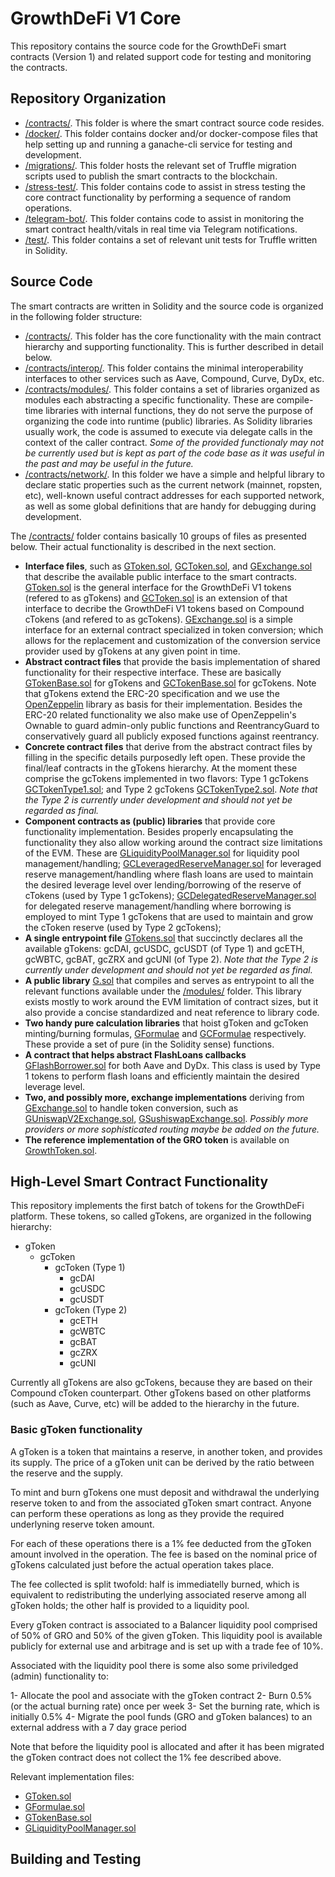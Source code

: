 # GrowthDeFi V1 Core

This repository contains the source code for the GrowthDeFi smart contracts
(Version 1) and related support code for testing and monitoring the contracts.

## Repository Organization

* [/contracts/](contracts). This folder is where the smart contract source code
  resides.
* [/docker/](docker). This folder contains docker and/or docker-compose files
  that help setting up and running a ganache-cli service for testing and
  development.
* [/migrations/](migrations). This folder hosts the relevant set of Truffle
  migration scripts used to publish the smart contracts to the blockchain.
* [/stress-test/](stress-test). This folder contains code to assist in stress
  testing the core contract functionality by performing a sequence of random
  operations.
* [/telegram-bot/](telegram-bot). This folder contains code to assist in
  monitoring the smart contract health/vitals in real time via Telegram
  notifications.
* [/test/](test). This folder contains a set of relevant unit tests for Truffle
  written in Solidity.

## Source Code

The smart contracts are written in Solidity and the source code is organized in
the following folder structure:

* [/contracts/](contracts). This folder has the core functionality with the main
  contract hierarchy and supporting functionality. This is further described
  in detail below.
* [/contracts/interop/](contracts/interop). This folder contains the minimal
  interoperability interfaces to other services such as Aave, Compound, Curve,
  DyDx, etc.
* [/contracts/modules/](contracts/modules). This folder contains a set of
  libraries organized as modules each abstracting a specific functionality.
  These are compile-time libraries with internal functions, they do not serve
  the purpose of organizing the code into runtime (public) libraries. As
  Solidity libraries usually work, the code is assumed to execute via delegate
  calls in the context of the caller contract. _Some of the provided functionaly
  may not be currently used but is kept as part of the code base as it was
  useful in the past and may be useful in the future._
* [/contracts/network/](contracts/network). In this folder we have a simple
  and helpful library to declare static properties such as the current network
  (mainnet, ropsten, etc), well-known useful contract addresses for each
  supported network, as well as some global definitions that are handy for
  debugging during development.

The [/contracts/](contracts) folder contains basically 10 groups of files as
presented below. Their actual functionality is described in the next section.

* **Interface files**, such as [GToken.sol](contracts/GToken.sol),
  [GCToken.sol](contracts/GCToken.sol), and
  [GExchange.sol](contracts/GExchange.sol) that describe the available public
  interface to the smart contracts.
  [GToken.sol](contracts/GToken.sol) is the general interface for the GrowthDeFi
  V1 tokens (refered to as gTokens) and [GCToken.sol](contracts/GCToken.sol) is
  an extension of that interface to decribe the GrowthDeFi V1 tokens based on
  Compound cTokens (and refered to as gcTokens).
  [GExchange.sol](contracts/GExchange.sol) is a simple interface for an external
  contract specialized in token conversion; which allows for the replacement
  and customization of the conversion service provider used by gTokens at any
  given point in time.
* **Abstract contract files** that provide the basis implementation of shared
  functionality for their respective interface. These are basically
  [GTokenBase.sol](contracts/GTokenBase.sol) for gTokens and
  [GCTokenBase.sol](contracts/GCTokenBase.sol) for gcTokens.
  Note that gTokens extend the ERC-20 specification and we use the
  [OpenZeppelin](https://github.com/OpenZeppelin/openzeppelin-contracts/tree/v3.1.0)
  library as basis for their implementation. Besides the ERC-20 related
  functionality we also make use of OpenZeppelin's Ownable to guard admin-only
  public functions and ReentrancyGuard to conservatively guard all publicly
  exposed functions against reentrancy.
* **Concrete contract files** that derive from the abstract contract files by
  filling in the specific details purposedly left open. These provide the
  final/leaf contracts in the gTokens hierarchy. At the moment these comprise
  the gcTokens implemented in two flavors: Type 1 gcTokens
  [GCTokenType1.sol](contracts/GCTokenType1.sol); and Type 2 gcTokens
  [GCTokenType2.sol](contracts/GCTokenType2.sol). _Note that the Type 2 is
  currently under development and should not yet be regarded as final._
* **Component contracts as (public) libraries** that provide core functionality
  implementation. Besides properly encapsulating the functionality they also
  allow working around the contract size limitations of the EVM.
  These are [GLiquidityPoolManager.sol](contracts/GLiquidityPoolManager.sol)
  for liquidity pool management/handling;
  [GCLeveragedReserveManager.sol](contracts/GCLeveragedReserveManager.sol) for
  leveraged reserve management/handling where flash loans are used to maintain
  the desired leverage level over lending/borrowing of the reserve of cTokens
  (used by Type 1 gcTokens);
  [GCDelegatedReserveManager.sol](contracts/GCDelegatedReserveManager.sol) for
  delegated reserve management/handling where borrowing is employed to mint
  Type 1 gcTokens that are used to maintain and grow the cToken reserve
  (used by Type 2 gcTokens);
* **A single entrypoint file** [GTokens.sol](contracts/GTokens.sol) that succinctly declares
  all the available gTokens: gcDAI, gcUSDC, gcUSDT (of Type 1) and gcETH,
  gcWBTC, gcBAT, gcZRX and gcUNI (of Type 2). _Note that the Type 2 is
  currently under development and should not yet be regarded as final._
* **A public library** [G.sol](contracts/G.sol) that compiles and serves as
  entrypoint to all the relevant functions available under the
  [/modules/](contracts/modules) folder. This library exists mostly to work
  around the EVM limitation of contract sizes, but it also provide a concise
  standardized and neat reference to library code.
* **Two handy pure calculation libraries** that hoist gToken and gcToken
  minting/burning formulas, [GFormulae](contracts/GFormulae.sol) and
  [GCFormulae](contracts/GCFormulae.sol) respectively. These provide a set of
  pure (in the Solidity sense) functions.
* **A contract that helps abstract FlashLoans callbacks**
  [GFlashBorrower.sol](contracts/GFlashBorrower.sol) for both Aave and DyDx.
  This class is used by Type 1 tokens to perform flash loans and efficiently
  maintain the desired leverage level.
* **Two, and possibly more, exchange implementations** deriving from
  [GExchange.sol](contracts/GExchange.sol) to handle token conversion,
  such as [GUniswapV2Exchange.sol](contracts/GUniswapV2Exchange.sol),
  [GSushiswapExchange.sol](contracts/GSushiswapExchange.sol). _Possibly more
  providers or more sophisticated routing maybe be added on the future._
* **The reference implementation of the GRO token** is available on
  [GrowthToken.sol](contracts/GrowthToken.sol).

## High-Level Smart Contract Functionality

This repository implements the first batch of tokens for the GrowthDeFi
platform. These tokens, so called gTokens, are organized in the following
hierarchy:

* gToken
  * gcToken
    * gcToken (Type 1)
      * gcDAI
      * gcUSDC
      * gcUSDT
    * gcToken (Type 2)
      * gcETH
      * gcWBTC
      * gcBAT
      * gcZRX
      * gcUNI

Currently all gTokens are also gcTokens, because they are based on their
Compound cToken counterpart. Other gTokens based on other platforms
(such as Aave, Curve, etc) will be added to the hierarchy in the future.

### Basic gToken functionality

A gToken is a token that maintains a reserve, in another token, and provides
its supply. The price of a gToken unit can be derived by the ratio between the
reserve and the supply.

To mint and burn gTokens one must deposit and withdrawal the underlying reserve
token to and from the associated gToken smart contract. Anyone can perform
these operations as long as they provide the required underlyning reserve
token amount.

For each of these operations there is a 1% fee deducted from the gToken amount
involved in the operation. The fee is based on the nominal price of gTokens
calculated just before the actual operation takes place.

The fee collected is split twofold: half is immediatelly burned, which is
equivalent to redistributing the underlying associated reserve among all gToken
holds; the other half is provided to a liquidity pool.

Every gToken contract is associated to a Balancer liquidity pool comprised of
50% of GRO and 50% of the given gToken. This liquidity pool is available
publicly for external use and arbitrage and is set up with a trade fee of 10%.

Associated with the liquidity pool there is some also some priviledged (admin)
functionality to:

1- Allocate the pool and associate with the gToken contract
2- Burn 0.5% (or the actual burning rate) once per week
3- Set the burning rate, which is initially 0.5%
4- Migrate the pool funds (GRO and gToken balances) to an external address
   with a 7 day grace period

Note that before the liquidity pool is allocated and after it has been migrated
the gToken contract does not collect the 1% fee described above.

Relevant implementation files:

* [GToken.sol](contracts/GToken.sol)
* [GFormulae.sol](contracts/GFormulae.sol)
* [GTokenBase.sol](contracts/GTokenBase.sol)
* [GLiquidityPoolManager.sol](contracts/GLiquidityPoolManager.sol)

## Building and Testing

